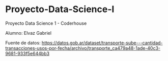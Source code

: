 # Proyecto-Data-Science-I
Proyecto Data Science 1 - Coderhouse

Alumno: Elvaz Gabriel 

Fuente de datos: https://datos.gob.ar/dataset/transporte-sube---cantidad-transacciones-usos-por-fecha/archivo/transporte_ca479a48-1ade-40c3-9681-933f5e644bb3
